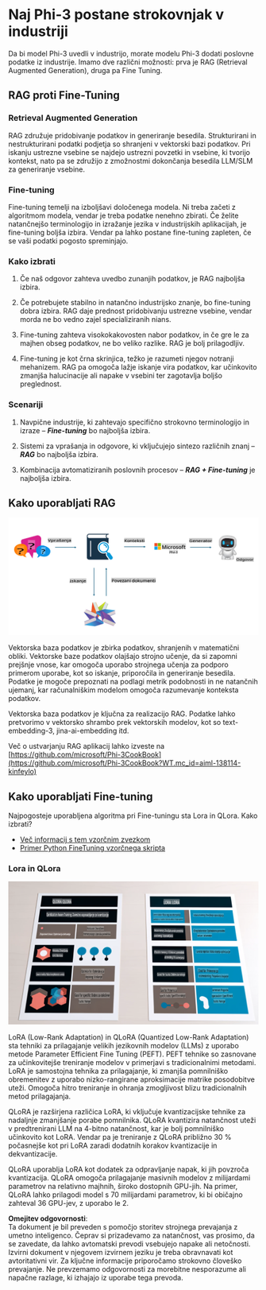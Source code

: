 # **Naj Phi-3 postane strokovnjak v industriji**

Da bi model Phi-3 uvedli v industrijo, morate modelu Phi-3 dodati poslovne podatke iz industrije. Imamo dve različni možnosti: prva je RAG (Retrieval Augmented Generation), druga pa Fine Tuning.

## **RAG proti Fine-Tuning**

### **Retrieval Augmented Generation**

RAG združuje pridobivanje podatkov in generiranje besedila. Strukturirani in nestrukturirani podatki podjetja so shranjeni v vektorski bazi podatkov. Pri iskanju ustrezne vsebine se najdejo ustrezni povzetki in vsebine, ki tvorijo kontekst, nato pa se združijo z zmožnostmi dokončanja besedila LLM/SLM za generiranje vsebine.

### **Fine-tuning**

Fine-tuning temelji na izboljšavi določenega modela. Ni treba začeti z algoritmom modela, vendar je treba podatke nenehno zbirati. Če želite natančnejšo terminologijo in izražanje jezika v industrijskih aplikacijah, je fine-tuning boljša izbira. Vendar pa lahko postane fine-tuning zapleten, če se vaši podatki pogosto spreminjajo.

### **Kako izbrati**

1. Če naš odgovor zahteva uvedbo zunanjih podatkov, je RAG najboljša izbira.

2. Če potrebujete stabilno in natančno industrijsko znanje, bo fine-tuning dobra izbira. RAG daje prednost pridobivanju ustrezne vsebine, vendar morda ne bo vedno zajel specializiranih nians.

3. Fine-tuning zahteva visokokakovosten nabor podatkov, in če gre le za majhen obseg podatkov, ne bo veliko razlike. RAG je bolj prilagodljiv.

4. Fine-tuning je kot črna skrinjica, težko je razumeti njegov notranji mehanizem. RAG pa omogoča lažje iskanje vira podatkov, kar učinkovito zmanjša halucinacije ali napake v vsebini ter zagotavlja boljšo preglednost.

### **Scenariji**

1. Navpične industrije, ki zahtevajo specifično strokovno terminologijo in izraze – ***Fine-tuning*** bo najboljša izbira.

2. Sistemi za vprašanja in odgovore, ki vključujejo sintezo različnih znanj – ***RAG*** bo najboljša izbira.

3. Kombinacija avtomatiziranih poslovnih procesov – ***RAG + Fine-tuning*** je najboljša izbira.

## **Kako uporabljati RAG**

![rag](../../../../translated_images/rag.36e7cb856f120334d577fde60c6a5d7c5eecae255dac387669303d30b4b3efa4.sl.png)

Vektorska baza podatkov je zbirka podatkov, shranjenih v matematični obliki. Vektorske baze podatkov olajšajo strojno učenje, da si zapomni prejšnje vnose, kar omogoča uporabo strojnega učenja za podporo primerom uporabe, kot so iskanje, priporočila in generiranje besedila. Podatke je mogoče prepoznati na podlagi metrik podobnosti in ne natančnih ujemanj, kar računalniškim modelom omogoča razumevanje konteksta podatkov.

Vektorska baza podatkov je ključna za realizacijo RAG. Podatke lahko pretvorimo v vektorsko shrambo prek vektorskih modelov, kot so text-embedding-3, jina-ai-embedding itd.

Več o ustvarjanju RAG aplikacij lahko izveste na [https://github.com/microsoft/Phi-3CookBook](https://github.com/microsoft/Phi-3CookBook?WT.mc_id=aiml-138114-kinfeylo)

## **Kako uporabljati Fine-tuning**

Najpogosteje uporabljena algoritma pri Fine-tuningu sta Lora in QLora. Kako izbrati?
- [Več informacij s tem vzorčnim zvezkom](../../../../code/04.Finetuning/Phi_3_Inference_Finetuning.ipynb)
- [Primer Python FineTuning vzorčnega skripta](../../../../code/04.Finetuning/FineTrainingScript.py)

### **Lora in QLora**

![lora](../../../../translated_images/qlora.6aeba71122bc0c8d56ccf0bc36b861304939fee087f43c1fc6cc5c9cb8764725.sl.png)

LoRA (Low-Rank Adaptation) in QLoRA (Quantized Low-Rank Adaptation) sta tehniki za prilagajanje velikih jezikovnih modelov (LLMs) z uporabo metode Parameter Efficient Fine Tuning (PEFT). PEFT tehnike so zasnovane za učinkovitejše treniranje modelov v primerjavi s tradicionalnimi metodami.  
LoRA je samostojna tehnika za prilagajanje, ki zmanjša pomnilniško obremenitev z uporabo nizko-rangirane aproksimacije matrike posodobitve uteži. Omogoča hitro treniranje in ohranja zmogljivost blizu tradicionalnih metod prilagajanja.

QLoRA je razširjena različica LoRA, ki vključuje kvantizacijske tehnike za nadaljnje zmanjšanje porabe pomnilnika. QLoRA kvantizira natančnost uteži v predtrenirani LLM na 4-bitno natančnost, kar je bolj pomnilniško učinkovito kot LoRA. Vendar pa je treniranje z QLoRA približno 30 % počasnejše kot pri LoRA zaradi dodatnih korakov kvantizacije in dekvantizacije.

QLoRA uporablja LoRA kot dodatek za odpravljanje napak, ki jih povzroča kvantizacija. QLoRA omogoča prilagajanje masivnih modelov z milijardami parametrov na relativno majhnih, široko dostopnih GPU-jih. Na primer, QLoRA lahko prilagodi model s 70 milijardami parametrov, ki bi običajno zahteval 36 GPU-jev, z uporabo le 2.

**Omejitev odgovornosti**:  
Ta dokument je bil preveden s pomočjo storitev strojnega prevajanja z umetno inteligenco. Čeprav si prizadevamo za natančnost, vas prosimo, da se zavedate, da lahko avtomatski prevodi vsebujejo napake ali netočnosti. Izvirni dokument v njegovem izvirnem jeziku je treba obravnavati kot avtoritativni vir. Za ključne informacije priporočamo strokovno človeško prevajanje. Ne prevzemamo odgovornosti za morebitne nesporazume ali napačne razlage, ki izhajajo iz uporabe tega prevoda.